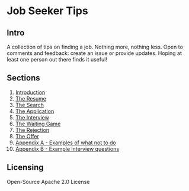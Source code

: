 # Job Seeker Tips

## Intro

A collection of tips on finding a job. Nothing more, nothing less. Open to comments and feedback: create an issue or provide updates. Hoping at least one person out there finds it useful!

## Sections

1. [Introduction](sections/01-introduction.md")
2. [The Resume](sections/02-the-resume.md")
3. [The Search]("sections/03-the-search.md")
4. [The Application]("sections/04-the-application.md")
5. [The Interview]("sections/5-the-interview.md")
6. [The Waiting Game]("sections/6-the-waiting-game.md")
7. [The Rejection]("sections/7-the-rejection.md")
8. [The Offer]("sections/8-the-offer.md")
9. [Appendix A - Examples of what not to do]("sections/10-examples-of-what-not-to-do.md")
10. [Appendix B - Example interview questions]("sections/11-example-interview-questions.md")

## Licensing

Open-Source Apache 2.0 License
